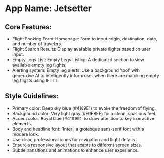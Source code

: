 # **App Name**: Jetsetter

## Core Features:

- Flight Booking Form: Homepage: Form to input origin, destination, date, and number of travelers.
- Flight Search Results: Display available private flights based on user input.
- Empty Legs List: Empty Legs Listing: A dedicated section to view available empty leg flights.
- Alerting system: Empty leg alerts: Use a background 'tool' with generative AI to intelligently inform user when there are matching empty leg flights using IFTTT

## Style Guidelines:

- Primary color: Deep sky blue (#4169E1) to evoke the freedom of flying.
- Background color: Very light gray (#F0F8FF) for a clean, spacious feel.
- Accent color: Royal blue (#4169E1) to draw attention to key interactive elements.
- Body and headline font: 'Inter', a grotesque sans-serif font with a modern look.
- Use clear, professional icons for navigation and flight details.
- Ensure a responsive layout that adapts to different screen sizes.
- Subtle transitions and animations to enhance user experience.